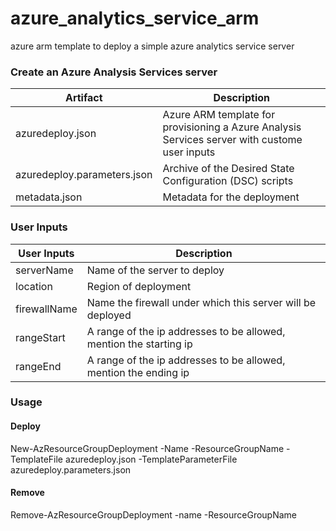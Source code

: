 # azure_analytics_service_arm
azure arm template to deploy a simple azure analytics service server

### Create an Azure Analysis Services server

| Artifact | Description |
| ------ | ------ |
| azuredeploy.json | Azure ARM template for provisioning a Azure Analysis Services server with custome user inputs |
| azuredeploy.parameters.json | Archive of the Desired State Configuration (DSC) scripts |
| metadata.json | Metadata for the deployment |

### User Inputs

| User Inputs | Description |
| ------ | ------ |
|serverName|Name of the server to deploy|
|location|Region of deployment|
|firewallName|Name the firewall under which this server will be deployed|
|rangeStart|A range of the ip addresses to be allowed, mention the starting ip|
|rangeEnd|A range of the ip addresses to be allowed, mention the ending ip|


### Usage
#### Deploy
New-AzResourceGroupDeployment -Name <name of your deployment> -ResourceGroupName <resourcegroupname> -TemplateFile azuredeploy.json -TemplateParameterFile azuredeploy.parameters.json

#### Remove
Remove-AzResourceGroupDeployment -name <name of your deployment> -ResourceGroupName <resourcegroupname>
